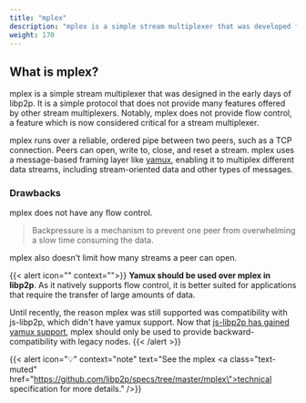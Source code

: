 ```yaml
---
title: "mplex"
description: "mplex is a simple stream multiplexer that was developed for libp2p."
weight: 170
---
```


## What is mplex?

mplex is a simple stream multiplexer that was designed in the early days of libp2p.
It is a simple protocol that does not provide many features offered by other
stream multiplexers. Notably, mplex does not provide flow control, a feature which
is now considered critical for a stream multiplexer.

mplex runs over a reliable, ordered pipe between two peers, such as a TCP connection.
Peers can open, write to, close, and reset a stream. mplex uses a message-based framing
layer like [yamux](/concepts/multiplex/yamux.md), enabling it to multiplex different
data streams, including stream-oriented data and other types of messages.

### Drawbacks

mplex does not have any flow control.
> Backpressure is a mechanism to prevent one peer from overwhelming a slow time consuming the data.

mplex also doesn't limit how many streams a peer can open.

{{< alert icon="" context="">}}
**Yamux should be used over mplex in libp2p**. As it natively supports flow control, it is better suited for applications that require the transfer of large amounts of data.

Until recently, the reason mplex was still supported was compatibility with js-libp2p,
which didn't have yamux support.
Now that
[js-libp2p has gained yamux support](https://github.com/ChainSafe/js-libp2p-yamux/releases/tag/v1.0.0),
mplex should only be used to provide backward-compatibility with legacy nodes.
{{< /alert >}}

{{< alert icon="💡" context="note" text="See the mplex <a class=\"text-muted\" href=\"https://github.com/libp2p/specs/tree/master/mplex\">technical specification</a> for more details." />}}
